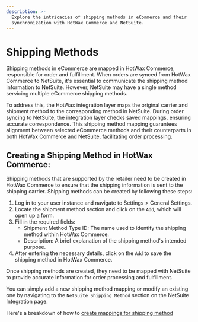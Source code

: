 ```yaml
---
description: >-
  Explore the intricacies of shipping methods in eCommerce and their
  synchronization with HotWax Commerce and NetSuite.
---
```


# Shipping Methods

Shipping methods in eCommerce are mapped in HotWax Commerce, responsible for order and fulfillment. When orders are synced from HotWax Commerce to NetSuite, it's essential to communicate the shipping method information to NetSuite. However, NetSuite may have a single method servicing multiple eCommerce shipping methods.

To address this, the HotWax integration layer maps the original carrier and shipment method to the corresponding method in NetSuite. During order syncing to NetSuite, the integration layer checks saved mappings, ensuring accurate correspondence. This shipping method mapping guarantees alignment between selected eCommerce methods and their counterparts in both HotWax Commerce and NetSuite, facilitating order processing.

## Creating a Shipping Method in HotWax Commerce:

Shipping methods that are supported by the retailer need to be created in HotWax Commerce to ensure that the shipping information is sent to the shipping carrier. Shipping methods can be created by following these steps:

1. Log in to your user instance and navigate to Settings > General Settings.
2. Locate the shipment method section and click on the `Add`, which will open up a form.
3. Fill in the required fields:
   * Shipment Method Type ID: The name used to identify the shipping method within HotWax Commerce.
   * Description: A brief explanation of the shipping method's intended purpose.
4. After entering the necessary details, click on the `Add` to save the shipping method in HotWax Commerce.

Once shipping methods are created, they need to be mapped with NetSuite to provide accurate information for order processing and fulfillment.

You can simply add a new shipping method mapping or modify an existing one by navigating to the `NetSuite Shipping Method` section on the NetSuite Integration page.

Here's a breakdown of how to [create mappings for shipping method](README.md#configuring-mappings-between-hotwax-commerce-and-netsuite)
